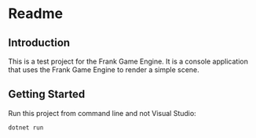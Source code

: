 # Readme

## Introduction

This is a test project for the Frank Game Engine. It is a console application that uses the Frank Game Engine to render
a simple scene.

## Getting Started

Run this project from command line and not Visual Studio:

```bash
dotnet run
```